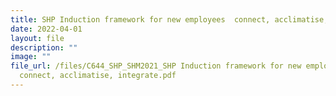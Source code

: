 ```yaml
---
title: SHP Induction framework for new employees  connect, acclimatise, integrate
date: 2022-04-01
layout: file
description: ""
image: ""
file_url: /files/C644_SHP_SHM2021_SHP Induction framework for new employees -
  connect, acclimatise, integrate.pdf
---
```

